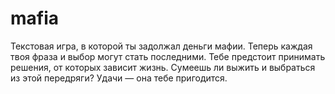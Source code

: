 # mafia
Текстовая игра, в которой ты задолжал деньги мафии. Теперь каждая твоя фраза и выбор могут стать последними. Тебе предстоит принимать решения, от которых зависит жизнь. Сумеешь ли выжить и выбраться из этой передряги?  Удачи — она тебе пригодится.
